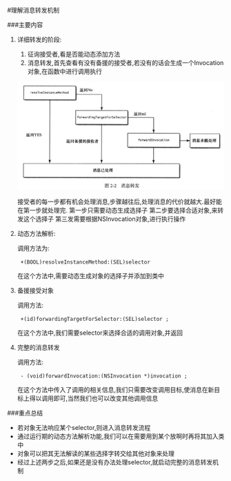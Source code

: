 #理解消息转发机制

###主要内容
1. 详细转发的阶段:

	1. 征询接受者,看是否能动态添加方法
	2. 消息转发,首先查看有没有备援的接受者,若没有的话会生成一个Invocation对象,在函数中进行调用执行
	
	![resolve](resolve.jpg)  
	
	接受者的每一步都有机会处理消息,步骤越往后,处理消息的代价就越大.最好能在第一步就处理完.
	第一步只需要动态生成选择子
	第二步要选择合适对象,来转发这个选择子
	第三发需要根据NSInvocation对象,进行执行操作
	
2. 动态方法解析:

	调用方法为:
	
		+(BOOL)resolveInstanceMethod:(SEL)selector
		
	在这个方法中,需要动态生成对象的选择子并添加到类中
	
3. 备援接受对象

	调用方法:
		
		+(id)forwardingTargetForSelector:(SEL)selector ;
	
	在这个方法中,我们需要selector来选择合适的调用对象,并返回
	
4. 完整的消息转发

	调用方法:
	
		- (void)forwardInvocation:(NSInvocation *)invocation ;
		
	在这个方法中传入了调用的相关信息,我们只需要改变调用目标,使消息在新目标上得以调用即可,当然我们也可以改变其他调用信息
	
	
###重点总结
* 若对象无法响应某个selector,则进入消息转发流程
* 通过运行期的动态方法解析功能,我们可以在需要用到某个放啊时再将其加入类中
* 对象可以把其无法解读的某些选择字转交给其他对象来处理
* 经过上述两步之后,如果还是没有办法处理selector,就启动完整的消息转发机制